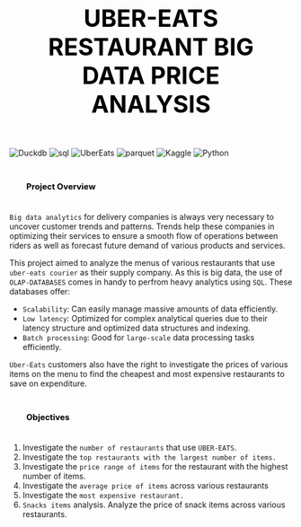 ## <div style="padding: 35px;color:white;margin:10;font-size:200%;text-align:center;display:fill;border-radius:10px;overflow:hidden;background-image: url(https://images.pexels.com/photos/7078619/pexels-photo-7078619.jpeg?auto=compress&cs=tinysrgb&w=1260&h=750&dpr=1)"><b><span style='color:black'><strong> UBER-EATS RESTAURANT BIG DATA PRICE ANALYSIS </strong></span></b> </div> 

![Duckdb](https://img.shields.io/badge/DuckDB-FFF000?logo=duckdb&logoColor=000&style=for-the-badge)
![sql](https://img.shields.io/badge/SQLite-003B57?logo=sqlite&logoColor=fff&style=for-the-badge)
![UberEats](https://img.shields.io/badge/Uber%20Eats-06C167?logo=ubereats&logoColor=fff&style=for-the-badge)
![parquet](https://img.shields.io/badge/Apache%20Parquet-50ABF1?logo=apacheparquet&logoColor=fff&style=for-the-badge)
![Kaggle](https://img.shields.io/badge/Kaggle-20BEFF?logo=kaggle&logoColor=fff&style=for-the-badge)
![Python](https://img.shields.io/badge/Python-3776AB?logo=python&logoColor=fff&style=for-the-badge)

### <div style="padding: 20px;color:white;margin:10;font-size:90%;text-align:left;display:fill;border-radius:10px;overflow:hidden;background-image: url(https://w0.peakpx.com/wallpaper/957/661/HD-wallpaper-white-marble-white-stone-texture-marble-stone-background-white-stone.jpg)"><b><span style='color:black'> Project Overview</span></b> </div>

`Big data analytics` for delivery companies is always very necessary to uncover customer trends and patterns. Trends help these companies in optimizing their services to ensure a smooth flow of operations between riders as well as forecast future demand of various products and services. 

This project aimed to analyze the menus of various restaurants that use `uber-eats courier` as their supply company. As this is big data, the use of `OLAP-DATABASES` comes in handy to perfrom heavy analytics using `SQL`. These databases offer:

* `Scalability`: Can easily manage massive amounts of data efficiently.
* `Low latency`: Optimized for complex analytical queries due to their latency structure and optimized data structures and indexing. 
* `Batch processing`: Good for `large-scale` data processing tasks efficiently.

`Uber-Eats` customers also have the right to investigate the prices of various items on the menu to find the cheapest and most expensive restaurants to save on expenditure. 

### <div style="padding: 20px;color:white;margin:10;font-size:90%;text-align:left;display:fill;border-radius:10px;overflow:hidden;background-image: url(https://w0.peakpx.com/wallpaper/957/661/HD-wallpaper-white-marble-white-stone-texture-marble-stone-background-white-stone.jpg)"><b><span style='color:black'> Objectives</span></b> </div>

1. Investigate the `number of restaurants` that use `UBER-EATS`.
2. Investigate the `top restaurants with the largest number of items.`
3. Investigate the `price range of items` for the restaurant with the highest number of items.
4. Investigate the `average price of items` across various restaurants
5. Investigate the `most expensive restaurant.`
6. `Snacks items` analysis. Analyze the price of snack items across various restaurants. 


